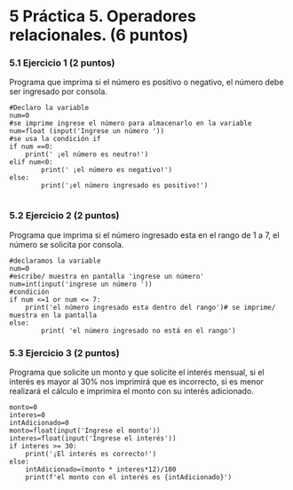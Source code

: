 # 5 Práctica 5. Operadores relacionales. (6 puntos) 
### 5.1 Ejercicio 1 (2 puntos)
Programa que imprima si el número es positivo o negativo, el número debe ser ingresado por consola.
```
#Declaro la variable
num=0
#se imprime ingrese el número para almacenarlo en la variable
num=float (input('Ingrese un número '))
#se usa la condición if
if num ==0:
    print(' ¡el número es neutro!')        
elif num<0:
        print(' ¡el número es negativo!')                
else:
        print('¡el número ingresado es positivo!')
        
```        

### 5.2 Ejercicio 2 (2 puntos)
Programa que imprima si el número ingresado esta en el rango de 1 a 7, el número se solicita por consola.

```
#declaramos la variable
num=0
#escribe/ muestra en pantalla 'ingrese un número'
num=int(input('ingrese un número '))
#condición 
if num <=1 or num <= 7:
    print('el número ingresado esta dentro del rango')# se imprime/ muestra en la pantalla        
else:
        print( 'el número ingresado no está en el rango')
 ```       

### 5.3 Ejercicio 3 (2 puntos)
Programa que solicite un monto y que solicite el interés mensual, si el interés es mayor al 30% nos imprimirá que es incorrecto, si es menor realizará el cálculo e imprimira el monto con su interés adicionado.

```
monto=0
interes=0
intAdicionado=0
monto=float(input('Ingrese el monto'))
interes=float(input('Ingrese el interés'))
if interes >= 30:
    print('¡El interés es correcto!')
else:
    intAdicionado=(monto * interes*12)/100
    print(f'el monto con el interés es {intAdicionado}')
    
